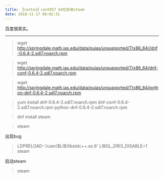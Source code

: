 ```yaml
---
title: 【centos】centOS7 64位安装steam
date: 2018-11-17 08:02:31
---
```


百度很真实。

---
> wget http://springdale.math.ias.edu/data/puias/unsupported/7/x86_64//dnf-0.6.4-2.sdl7.noarch.rpm

> wget http://springdale.math.ias.edu/data/puias/unsupported/7/x86_64/dnf-conf-0.6.4-2.sdl7.noarch.rpm

> wget http://springdale.math.ias.edu/data/puias/unsupported/7/x86_64/python-dnf-0.6.4-2.sdl7.noarch.rpm

> yum install dnf-0.6.4-2.sdl7.noarch.rpm dnf-conf-0.6.4-2.sdl7.noarch.rpm python-dnf-0.6.4-2.sdl7.noarch.rpm

> dnf install steam

> steam

出现bug

> LDPRELOAD-'/user/$LIB/libstdc++.so.6' LIBGL_DRI3_DISABLE=1 steam

启动steam
>steam  

